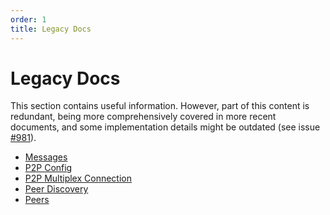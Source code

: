 ```yaml
---
order: 1
title: Legacy Docs
---
```


# Legacy Docs

This section contains useful information. However, part of this content is redundant, being more comprehensively covered
in more recent documents, and some implementation details might be outdated
(see issue [#981](https://github.com/airchains-network/wasmbft/issues/981)).

- [Messages](./messages)
- [P2P Config](./config.md)
- [P2P Multiplex Connection](./connection.md)
- [Peer Discovery](./node.md)
- [Peers](./peer.md)
